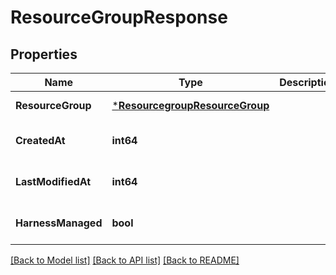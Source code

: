 # ResourceGroupResponse

## Properties
Name | Type | Description | Notes
------------ | ------------- | ------------- | -------------
**ResourceGroup** | [***ResourcegroupResourceGroup**](ResourcegroupResourceGroup.md) |  | [default to null]
**CreatedAt** | **int64** |  | [optional] [default to null]
**LastModifiedAt** | **int64** |  | [optional] [default to null]
**HarnessManaged** | **bool** |  | [optional] [default to null]

[[Back to Model list]](../README.md#documentation-for-models) [[Back to API list]](../README.md#documentation-for-api-endpoints) [[Back to README]](../README.md)

